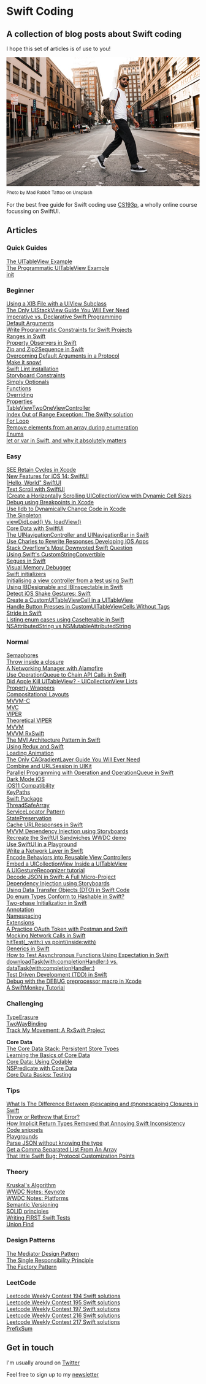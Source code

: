 # Swift Coding
## A collection of blog posts about Swift coding
I hope this set of articles is of use to you!

![Photo by Drew Hays on Unsplash](mad-rabbit-tattoo-tn1yJqxNj-8-unsplash.jpg)<br/>
<sub>Photo by Mad Rabbit Tattoo on Unsplash<sub>

For the best free guide for Swift coding use [CS193p](https://cs193p.sites.stanford.edu), a wholly online course focussing on SwiftUI.

## Articles
### Quick Guides
[The UITableView Example](https://github.com/stevencurtis/SwiftCoding/tree/master/QuickGuide/TableViewProject)<br>
[The Programmatic UITableView Example](https://github.com/stevencurtis/SwiftCoding/tree/master/QuickGuide/ProgrammaticUITableView)<br>
[init](https://github.com/stevencurtis/SwiftCoding/tree/master/QuickGuide/Init)<br>


### Beginner
[Using a XIB File with a UIView Subclass](https://github.com/stevencurtis/SwiftCoding/tree/master/UIViewSubclassXib)<br>
[The Only UIStackView Guide You Will Ever Need](https://github.com/stevencurtis/SwiftCoding/tree/master/StackView)<br>
[Imperative vs. Declarative Swift Programming](https://github.com/stevencurtis/SwiftCoding/tree/master/ImperativeDeclarative)<br>
[Default Arguments](https://github.com/stevencurtis/SwiftCoding/tree/master/DefaultArguments)<br>
[Write Programmatic Constraints for Swift Projects](https://github.com/stevencurtis/SwiftCoding/tree/master/ProgrammaticConstraints)<br>
[Ranges in Swift](https://github.com/stevencurtis/SwiftCoding/tree/master/Ranges)<br>
[Property Observers in Swift](https://github.com/stevencurtis/SwiftCoding/tree/master/PropertyObservers)<br>
[Zip and Zip2Sequence in Swift](https://github.com/stevencurtis/SwiftCoding/tree/master/ZipAndZip2Sequence)<br>
[Overcoming Default Arguments in a Protocol](https://github.com/stevencurtis/SwiftCoding/tree/master/OvercomingDefaultArgumentsInProtocols)<br>
[Make it snow!](https://github.com/stevencurtis/SwiftCoding/tree/master/MakeItSnow)<br>
[Swift Lint installation](https://github.com/stevencurtis/SwiftCoding/tree/master/SwiftLintInstallation)<br>
[Storyboard Constraints](https://github.com/stevencurtis/SwiftCoding/tree/master/StoryboardConstraints)<br>
[Simply Optionals](https://github.com/stevencurtis/SwiftCoding/tree/master/SimplyOptionals)<br>
[Functions](https://github.com/stevencurtis/SwiftCoding/tree/master/Functions)<br>
[Overriding](https://github.com/stevencurtis/SwiftCoding/tree/master/Overriding)<br>
[Properties](https://github.com/stevencurtis/SwiftCoding/tree/master/Properties)<br>
[TableViewTwoOneViewController](https://github.com/stevencurtis/SwiftCoding/tree/master/TableViewTwoOneViewController)<br>
[Index Out of Range Exception: The Swifty solution](https://github.com/stevencurtis/SwiftCoding/tree/master/IndexOutOfRange)<br>
[For Loop](https://github.com/stevencurtis/SwiftCoding/tree/master/ForLoop)<br>
[Remove elements from an array during enumeration](https://github.com/stevencurtis/SwiftCoding/tree/master/RemoveArrayDuringEnumeration)<br>
[Enums](https://github.com/stevencurtis/SwiftCoding/tree/master/Enums)<br>
[let or var in Swift, and why it absolutely matters](https://github.com/stevencurtis/SwiftCoding/tree/master/LetOrVar)<br>


### Easy
[SEE Retain Cycles in Xcode](https://github.com/stevencurtis/SwiftCoding/tree/master/VisualMemoryDebugger)<br>
[New Features for iOS 14: SwiftUI](https://github.com/stevencurtis/SwiftCoding/tree/master/SwiftUI/Tips/NewIniOS14)<br>
[|Hello, World" SwiftUI](https://github.com/stevencurtis/SwiftCoding/tree/master/SwiftUI/HelloWorld)<br>
[Text Scroll with SwiftUI](https://github.com/stevencurtis/SwiftCoding/tree/master/SwiftUI/TextScroll)<br>
[|Create a Horizontally Scrolling UICollectionView with Dynamic Cell Sizes](https://github.com/stevencurtis/SwiftCoding/tree/master/UICollectionViewDynamicSizing)<br>
[Debug using Breakpoints in Xcode](https://github.com/stevencurtis/SwiftCoding/tree/master/Breakpoints)<br>
[Use lldb to Dynamically Change Code in Xcode](https://github.com/stevencurtis/SwiftCoding/tree/master/lldb)<br>
[The Singleton](https://medium.com/better-programming/singleton-in-swift-8da9bea06339)<br>
[viewDidLoad() Vs. loadView()](https://github.com/stevencurtis/SwiftCoding/tree/master/ViewDidLoadLoadView)<br>
[Core Data with SwiftUI](https://github.com/stevencurtis/SwiftCoding/tree/master/SwiftUI/SwiftUICoreData)<br>
[The UINavigationController and UINavigationBar in Swift](https://github.com/stevencurtis/SwiftCoding/tree/master/UINavigationController)<br>
[Use Charles to Rewrite Responses Developing iOS Apps](https://github.com/stevencurtis/SwiftCoding/tree/master/CharlesExample)<br>
[Stack Overflow's Most Downvoted Swift Question](https://github.com/stevencurtis/SwiftCoding/tree/master/MostDownvotedSwift)<br>
[Using Swift's CustomStringConvertible](https://github.com/stevencurtis/SwiftCoding/tree/master/CustomStringConvertibleGuide)<br>
[Segues in Swift](https://github.com/stevencurtis/SwiftCoding/tree/master/SegueDemo)<br>
[Visual Memory Debugger](https://github.com/stevencurtis/SwiftCoding/tree/master/VisualMemoryDebugger)<br>
[Swift initializers](https://github.com/stevencurtis/SwiftCoding/tree/master/SwiftInitializers)<br>
[Initialising a view controller from a test using Swift](https://github.com/stevencurtis/SwiftCoding/tree/master/CreateViewController)<br>
[Using IBDesignable and IBInspectable in Swift](https://github.com/stevencurtis/SwiftCoding/tree/master/IBDesignableIBInspectable)<br>
[Detect iOS Shake Gestures: Swift](https://github.com/stevencurtis/SwiftCoding/tree/master/Shake)<br>
[Create a CustomUITableViewCell in a UITableView](https://github.com/stevencurtis/SwiftCoding/tree/master/CustomUITableViewCellUITableView)<br>
[Handle Button Presses in CustomUITableViewCells Without Tags](https://github.com/stevencurtis/SwiftCoding/tree/master/ClickUITableViewCellButton)<br>
[Stride in Swift](https://github.com/stevencurtis/SwiftCoding/tree/master/Stride)<br>
[Listing enum cases using CaseIterable in Swift](https://github.com/stevencurtis/SwiftCoding/tree/master/CaseIterable)<br>
[NSAttributedString vs NSMutableAttributedString]()<br>


### Normal
[Semaphores](https://github.com/stevencurtis/SwiftCoding/tree/master/Semaphores)<br>
[Throw inside a closure](https://github.com/stevencurtis/SwiftCoding/tree/master/ThrowInsideAClosure)<br>
[A Networking Manager with Alamofire](https://github.com/stevencurtis/SwiftCoding/tree/master/AlamofireNetworking)<br>
[Use OperationQueue to Chain API Calls in Swift](https://github.com/stevencurtis/SwiftCoding/tree/master/OperationQueueDependentAPICalls)<br>
[Did Apple Kill UITableView? - UICollectionView Lists](https://github.com/stevencurtis/SwiftCoding/tree/master/UICollectionViewLists)<br>
[Property Wrappers](https://github.com/stevencurtis/SwiftCoding/tree/master/PropertyWrappers)<br>
[Compositational Layouts](https://github.com/stevencurtis/SwiftCoding/tree/master/CompositionalLayouts)<br>
[MVVM-C](https://github.com/stevencurtis/MVVM-CDependency)<br>
[MVC](https://medium.com/swift-coding/mvc-in-swift-a9b1121ab6f0)<br>
[VIPER](https://github.com/stevencurtis/SwiftCoding/tree/master/VIPERExample)<br>
[Theoretical VIPER](https://medium.com/swift-coding/the-viper-architecture-1a9dc140c505)<br>
[MVVM](https://medium.com/@stevenpcurtis.sc/mvvm-in-swift-19ba3f87ed45)<br>
[MVVM RxSwift]( https://medium.com/swlh/using-mvvm-with-rxswift-baa38325b750)<br>
[The MVI Architecture Pattern in Swift](https://github.com/stevencurtis/SwiftCoding/tree/master/MVIDemo)<br>
[Using Redux and Swift](https://medium.com/@stevenpcurtis.sc/using-redux-and-swift-319238f8f449)<br>
[Loading Animation](https://github.com/stevencurtis/SwiftCoding/tree/master/LoadingAnimation)<br>
[The Only CAGradientLayer Guide You Will Ever Need](https://github.com/stevencurtis/SwiftCoding/tree/master/GradientLayerDeepDive)<br>
[Combine and URLSession in UIKit](https://github.com/stevencurtis/SwiftCoding/tree/master/CombineURLSession)<br>
[Parallel Programming with Operation and OperationQueue in Swift](https://github.com/stevencurtis/SwiftCoding/tree/master/OperationandOperationQueueParallel)<br>
[Dark Mode iOS](https://github.com/stevencurtis/SwiftCoding/tree/master/DarkMode)<br>
[iOS11 Compatibility](https://github.com/stevencurtis/SwiftCoding/tree/master/ElevenCompatibility)<br>
[KeyPaths](https://github.com/stevencurtis/SwiftCoding/tree/master/Keypaths)<br>
[Swift Package](https://github.com/stevencurtis/SwiftCoding/tree/master/SwiftPackage)<br>
[ThreadSafeArray](https://github.com/stevencurtis/SwiftCoding/tree/master/ThreadSafeArray)<br>
[ServiceLocator Pattern](https://github.com/stevencurtis/SwiftCoding/tree/master/ServiceLocator)<br>
[StatePreservation](https://github.com/stevencurtis/SwiftCoding/tree/master/StatePreservation)<br>
[Cache URLResponses in Swift](https://github.com/stevencurtis/SwiftCoding/tree/master/CacheResponses)<br>
[MVVM Dependency Injection using Storyboards](https://github.com/stevencurtis/SwiftCoding/tree/master/CacheResponses)<br>
[Recreate the SwiftUI Sandwiches WWDC demo](https://github.com/stevencurtis/SwiftCoding/tree/master/SwiftUI/RecreateSandwiches/)<br>
[Use SwiftUI in a Playground](https://github.com/stevencurtis/SwiftCoding/tree/master/SwiftUI/SwiftUIPlaygrounds/)<br>
[Write a Network Layer in Swift](https://github.com/stevencurtis/SwiftCoding/tree/master/NetworkManager/)<br>
[Encode Behaviors into Reusable View Controllers](https://github.com/stevencurtis/SwiftCoding/tree/master/ViewControllerLifecycleBehaviors/)<br>
[Embed a UICollectionView Inside a UITableView](https://github.com/stevencurtis/SwiftCoding/tree/master/UICollectionViewInUITableViewCell/)<br>
[A UIGestureRecognizer tutorial](https://github.com/stevencurtis/SwiftCoding/tree/master/UIGestureRecogniserTutorial)<br>
[Decode JSON in Swift: A Full Micro-Project](https://github.com/stevencurtis/SwiftCoding/tree/master/DecodeReqres)<br>
[Dependency Injection using Storyboards](https://github.com/stevencurtis/SwiftCoding/tree/master/DIStoryboards)<br>
[Using Data Transfer Objects (DTO) in Swift Code](https://github.com/stevencurtis/SwiftCoding/tree/master/DataTransferObject)<br>
[Do enum Types Conform to Hashable in Swift?](https://github.com/stevencurtis/SwiftCoding/tree/master/EnumIsHashable)<br>
[Two-phase Initialization in Swift](https://github.com/stevencurtis/SwiftCoding/tree/master/TwoPhaseInit)<br>
[Annotation](https://github.com/stevencurtis/SwiftCoding/tree/master/Annotation)<br>
[Namespacing](https://github.com/stevencurtis/SwiftCoding/tree/master/Namespacing)<br>
[Extensions](https://github.com/stevencurtis/SwiftCoding/tree/master/Extensions)<br>
[A Practice OAuth Token with Postman and Swift](https://github.com/stevencurtis/SwiftCoding/tree/master/TokenForPractice)<br>
[Mocking Network Calls in Swift](https://github.com/stevencurtis/SwiftCoding/tree/master/MockingURLSession)<br>
[hitTest(_:with:) vs point(inside:with)](https://github.com/stevencurtis/SwiftCoding/tree/master/hitTestPoint)<br>
[Generics in Swift](https://github.com/stevencurtis/SwiftCoding/tree/master/Generics)<br>
[How to Test Asynchronous Functions Using Expectation in Swift](https://github.com/stevencurtis/SwiftCoding/tree/master/testasynchronousfunctionsusingexpectation)<br>
[downloadTask(with:completionHandler:) vs. dataTask(with:completionHandler:)](https://github.com/stevencurtis/SwiftCoding/tree/master/DownloadTaskURLSessionDataTask)<br>
[Test Driven Development (TDD) in Swift](https://github.com/stevencurtis/SwiftCoding/tree/master/TestDrivenDevelopmentTDD)<br>
[Debug with the DEBUG preprocessor macro in Xcode](https://github.com/stevencurtis/SwiftCoding/tree/master/DebugPreprocessor)<br>
[A SwiftMonkey Tutorial](https://github.com/stevencurtis/SwiftCoding/tree/master/swiftmonkeytutorial)<br>

### Challenging
[TypeErasure](https://github.com/stevencurtis/SwiftCoding/tree/master/MVVMDependencyInjection)<br>
[TwoWayBinding](https://github.com/stevencurtis/SwiftCoding/tree/master/TwoWayBinding)<br>
[Track My Movement: A RxSwift Project](https://github.com/stevencurtis/SwiftCoding/tree/master/TrackMyMovement)<br>


**Core Data**<br>
[The Core Data Stack: Persistent Store Types](https://medium.com/@stevenpcurtis.sc/the-core-data-stack-persistent-store-types-3a296be16e3e?source=friends_link&sk=327d229857f04e86f55a56082a0676c9)<br>
[Learning the Basics of Core Data](https://medium.com/better-programming/core-data-basics-swift-persistent-storage-ba3185fe7061)<br>
[Core Data: Using Codable](https://medium.com/swlh/core-data-using-codable-68660dfb5ce8)<br>
[NSPredicate with Core Data](https://medium.com/@stevenpcurtis.sc/nspredicate-with-core-data-328d9a6dd66c)<br>
[Core Data Basics: Testing](https://medium.com/@stevenpcurtis.sc/core-data-basics-testing-39d127380680)<br>

### Tips
[What Is The Difference Between @escaping and @nonescaping Closures in Swift](https://github.com/stevencurtis/SwiftCoding/tree/master/Tips/EscapingNonEscapingClosures)<br>
[Throw or Rethrow that Error?](https://github.com/stevencurtis/SwiftCoding/tree/master/Tips/throwrethows)<br>
[How Implicit Return Types Removed that Annoying Swift Inconsistency](https://github.com/stevencurtis/SwiftCoding/tree/master/Tips)<br>
[Code snippets](https://github.com/stevencurtis/SwiftCoding/tree/master/Tips/CodeSnippets)<br>
[Playgrounds](https://github.com/stevencurtis/SwiftCoding/tree/master/Tips/Playgrounds)<br>
[Parse JSON without knowing the type](https://github.com/stevencurtis/SwiftCoding/tree/master/Tips/ParseJsonNoType)<br>
[Get a Comma Separated List From An Array](https://github.com/stevencurtis/SwiftCoding/tree/master/Tips/CommaSeparatedList)<br>
[That little Swift Bug: Protocol Customization Points](https://github.com/stevencurtis/SwiftCoding/tree/master/Tips/CustomizationPoints)<br>

### Theory
[Kruskal's Algorithm](https://github.com/stevencurtis/SwiftCoding/tree/master/Theory/Kruskal)<br>
[WWDC Notes: Keynote](https://github.com/stevencurtis/SwiftCoding/tree/master/Theory/WWDCNotes/Keynote)<br>
[WWDC Notes: Platforms](https://github.com/stevencurtis/SwiftCoding/tree/master/Theory/Kruskal/WWDCNotes/Platforms)<br>
[Semantic Versioning](https://github.com/stevencurtis/SwiftCoding/tree/master/Theory/semver)<br>
[SOLID principles](https://github.com/stevencurtis/SwiftCoding/tree/master/Theory/SOLID)<br>
[Writing FIRST Swift Tests](https://github.com/stevencurtis/SwiftCoding/tree/master/Theory/FIRSTTests)<br>
[Union Find](https://github.com/stevencurtis/SwiftCoding/tree/master/Theory/UnionFind)<br>

### Design Patterns
[The Mediator Design Pattern](https://github.com/stevencurtis/SwiftCoding/tree/master/DesignPatterns/MediatorDesignPattern)<br>
[The Single Responsibility Principle](https://github.com/stevencurtis/SwiftCoding/blob/master/Theory/SingleResponsibilityPrinciple/README.md)<br>
[The Factory Pattern](https://github.com/stevencurtis/SwiftCoding/tree/master/DesignPatterns/FactoryPattern/)<br>

### LeetCode
[Leetcode Weekly Contest 194 Swift solutions](https://github.com/stevencurtis/SwiftCoding/tree/master/LeetCode/Contests/194)<br>
[Leetcode Weekly Contest 195 Swift solutions](https://github.com/stevencurtis/SwiftCoding/tree/master/LeetCode/Contests/195)<br>
[Leetcode Weekly Contest 197 Swift solutions](https://github.com/stevencurtis/SwiftCoding/tree/master/LeetCode/Contests/197)<br>
[Leetcode Weekly Contest 216 Swift solutions](https://github.com/stevencurtis/SwiftCoding/tree/master/LeetCode/Contests/216)<br>
[Leetcode Weekly Contest 217 Swift solutions](https://github.com/stevencurtis/SwiftCoding/tree/master/LeetCode/Contests/217)<br>
[PrefixSum](https://github.com/stevencurtis/SwiftCoding/tree/master/LeetCode/PrefixSum)<br>

## Get in touch
I'm usually around on [Twitter](https://twitter.com/stevenpcurtis)

Feel free to sign up to my [newsletter](https://slidetosubscribe.com/embed/swiftcoding/)

